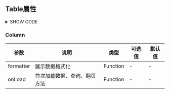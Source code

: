 ## Table属性

<details>
<summary>SHOW CODE</summary>

```html
<bee-input-table :props="props" :column="column" :on-load="onLoad" v-model="form" placeholder="请选择数据"></bee-input-table>
<bee-input-table :props="props" :column="column" :formatter="formatter" :on-load="onLoad" v-model="form" placeholder="请选择数据"></bee-input-table>

<script>
import { Message } from "element-ui";
export default {
    data() {
      return {
        column:{
          children:{
            border: true,
            column: [{
              label: '姓名',
              width: 120,
              search:true,
              prop: 'name'
            }, {
              label: '性别',
              search:true,
              prop: 'sex'
            }],
          },
        },
        props: {
          label: 'name',
          value: 'id'
        },
        form:'0'
      }
    },
    methods:{
      formatter(row){
        if(!row.name) return ''
        return row.name + '-' + row.sex
      },
      onLoad({ page, value,data }, callback){
        //首次加载去查询对应的值
        if (value) {
          Message.success('首次查询'+value)
          callback({
            id: '0',
            name: '张三',
            sex: '男'
          })
          return
        }
        if(data){
          Message.success('搜索查询参数'+JSON.stringify(data))
        }
        if(page){
          Message.success('分页参数'+JSON.stringify(page))
        }
        //分页查询信息
        callback({
          total: 2,
          data: [{
            id: '0',
            name: '张三',
            sex: '男'
          }, {
            id: '1',
            name: '李四',
            sex: '女'
          }]
        })
      }
    }
}
</script>
```

</details>

### Column

| 参数        | 说明             | 类型       | 可选值 | 默认值 |
|-----------|----------------|----------|-----|-----|
| formatter | 展示数据格式化        | Function | -   | -   |
| onLoad    | 首次加载数据、查询、翻页方法 | Function | -   | -   |


